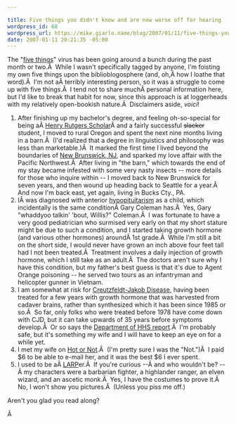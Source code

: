 ```yaml
---

title: Five things you didn't know and are now worse off for hearing
wordpress_id: 68
wordpress_url: https://mike.giarlo.name/blog/2007/01/11/five-things-you-didnt-know-and-are-now-worse-off-for-hearing/
date: 2007-01-11 20:21:35 -05:00
---
```

The "<a href="http://liszen.com/index.html?cx=007111056751095715160%3A3qdthmlca-m&q=five+things&cof=FORID%3A9" target="_blank">five things</a>" virus has been going around a bunch during the past month or two.Â  While I wasn't specifically tagged by anyone, I'm foisting my own five things upon the biblioblogosphere (and, oh,Â how I loathe that word).Â  I'm not aÂ terribly interesting person, so it was a struggle to come up with five things.Â  I tend not to share muchÂ personal information here, but I'd like to break that habit for now, since this approach is at loggerheads with my relatively open-bookish nature.Â  Disclaimers aside, <em>voici</em>!
<ol>
	<li>After finishing up my bachelor's degree, and feeling oh-so-special for being aÂ <a href="http://hrthesis.rutgers.edu/pastschol/1998.htm" target="_blank">Henry Rutgers Scholar</a>Â and a fairly successful <strike>slacker</strike> student, I moved to rural Oregon and spent the next nine months living in a barn.Â  (I'd realized that a degree in linguistics and philosophy was less than marketable.)Â  It marked the first time I lived beyond the boundaries of <a href="http://en.wikipedia.org/wiki/New_Brunswick,_New_Jersey" target="_blank">New Brunswick, NJ</a>, and sparked my love affair with the Pacific Northwest.Â  After living in "the barn," which towards the end of my stay became infested with some very nasty insects -- more details for those who inquire within -- I moved back to New Brunswick for seven years, and then wound up heading back to Seattle for a year.Â  And now I'm back east, yet again, living in Bucks Cty., PA.</li>
	<li>IÂ was diagnosed with anterior <a href="http://en.wikipedia.org/wiki/Hypopituitarism" target="_blank">hypopituitarism</a> as a child, which incidentally is the same conditionÂ Gary Coleman has.Â  Yes, Gary "whaddyoo talkin' 'bout, Willis?" Coleman.Â  I was fortunate to have a very good pediatrician who surmised very early on that my short stature might be due to such a condition, and I started taking growth hormone (and various other hormones) aroundÂ 1st grade.Â  While I'm still a bit on the short side, I would never have grown an inch above four feet tall had I not been treated.Â  Treatment involves a daily injection of growth hormone, which I still take as an adult.Â  The doctors aren't sure why I have this condition, but my father's best guess is that it's due to Agent Orange poisoning -- he served two tours as an infantryman and helicopter gunner in Vietnam.</li>
	<li>I am somewhat at risk for <a href="http://en.wikipedia.org/wiki/Creutzfeldt-Jakob_disease" target="_blank">Creutzfeldt-Jakob Disease</a>, having been treated for a few years with growth hormone that was harvested from cadaver brains, rather than synthesized which it has been since 1985 or so.Â  So far, only folks who were treated before 1978 have come down with CJD, but it can take upwards of 35 years before symptoms develop.Â  Or so says the <a href="http://endocrine.niddk.nih.gov/pubs/creutz/creutz.htm" target="_blank">Department of HHS report</a>.Â  I'm probably safe, but it's something my wife and I will have to keep an eye on for a while yet.</li>
	<li>I met my wife on <a href="http://meetme.hotornot.com/" target="_blank">Hot or Not</a>.Â  (I'm pretty sure I was the "Not.")Â  I paid $6 to be able to e-mail her, and it was the best $6 I ever spent.</li>
	<li>I used to be aÂ <a href="http://en.wikipedia.org/wiki/Larp" target="_blank">LARP</a>er.Â  If you're curious --Â and who wouldn't be? --Â my characters were a barbarian fighter, a highlander ranger, an elven wizard, and an ascetic monk.Â  Yes, I have the costumes to prove it.Â  No, I won't show you pictures.Â  (Unless you piss me off.)</li>
</ol>
Aren't you glad you read along?

Â
